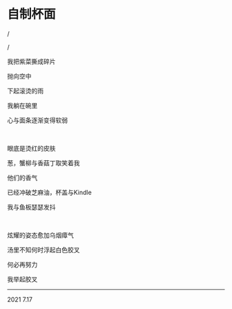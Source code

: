# 自制杯面

/

/


我把紫菜撕成碎片

抛向空中

下起滚烫的雨

我躺在碗里

心与面条逐渐变得软弱

<br>

眼底是烫红的皮肤

葱，蟹柳与香菇丁取笑着我

他们的香气

已经冲破芝麻油，杯盖与Kindle

我与鱼板瑟瑟发抖

<br>

炫耀的姿态愈加乌烟瘴气

汤里不知何时浮起白色胶叉

何必再努力

我举起胶叉

---

2021 7.17